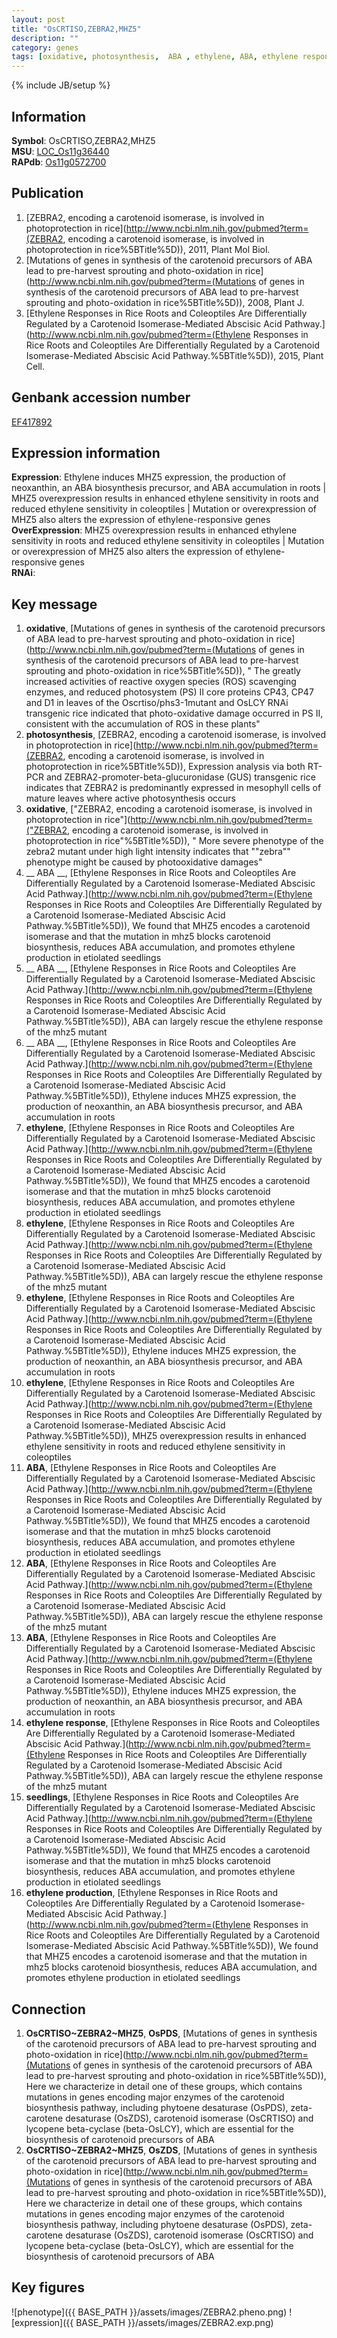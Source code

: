 ```yaml
---
layout: post
title: "OsCRTISO,ZEBRA2,MHZ5"
description: ""
category: genes
tags: [oxidative, photosynthesis,  ABA , ethylene, ABA, ethylene response, seedlings, ethylene production, Gene]
---
```

{% include JB/setup %}

## Information
__Symbol__: OsCRTISO,ZEBRA2,MHZ5  
__MSU__: [LOC_Os11g36440](http://rice.plantbiology.msu.edu/cgi-bin/ORF_infopage.cgi?orf=LOC_Os11g36440)  
__RAPdb__: [Os11g0572700](http://rapdb.dna.affrc.go.jp/viewer/gbrowse_details/irgsp1?name=Os11g0572700)  

## Publication
1. [ZEBRA2, encoding a carotenoid isomerase, is involved in photoprotection in rice](http://www.ncbi.nlm.nih.gov/pubmed?term=(ZEBRA2, encoding a carotenoid isomerase, is involved in photoprotection in rice%5BTitle%5D)), 2011, Plant Mol Biol.
2. [Mutations of genes in synthesis of the carotenoid precursors of ABA lead to pre-harvest sprouting and photo-oxidation in rice](http://www.ncbi.nlm.nih.gov/pubmed?term=(Mutations of genes in synthesis of the carotenoid precursors of ABA lead to pre-harvest sprouting and photo-oxidation in rice%5BTitle%5D)), 2008, Plant J.
3. [Ethylene Responses in Rice Roots and Coleoptiles Are Differentially Regulated by a Carotenoid Isomerase-Mediated Abscisic Acid Pathway.](http://www.ncbi.nlm.nih.gov/pubmed?term=(Ethylene Responses in Rice Roots and Coleoptiles Are Differentially Regulated by a Carotenoid Isomerase-Mediated Abscisic Acid Pathway.%5BTitle%5D)), 2015, Plant Cell.

## Genbank accession number
[EF417892](http://www.ncbi.nlm.nih.gov/nuccore/EF417892)

## Expression information
__Expression__: Ethylene induces MHZ5 expression, the production of neoxanthin, an ABA biosynthesis precursor, and ABA accumulation in roots |  MHZ5 overexpression results in enhanced ethylene sensitivity in roots and reduced ethylene sensitivity in coleoptiles |  Mutation or overexpression of MHZ5 also alters the expression of ethylene-responsive genes  
__OverExpression__: MHZ5 overexpression results in enhanced ethylene sensitivity in roots and reduced ethylene sensitivity in coleoptiles |  Mutation or overexpression of MHZ5 also alters the expression of ethylene-responsive genes  
__RNAi__:  

## Key message
1. __oxidative__, [Mutations of genes in synthesis of the carotenoid precursors of ABA lead to pre-harvest sprouting and photo-oxidation in rice](http://www.ncbi.nlm.nih.gov/pubmed?term=(Mutations of genes in synthesis of the carotenoid precursors of ABA lead to pre-harvest sprouting and photo-oxidation in rice%5BTitle%5D)), " The greatly increased activities of reactive oxygen species (ROS) scavenging enzymes, and reduced photosystem (PS) II core proteins CP43, CP47 and D1 in leaves of the Oscrtiso/phs3-1mutant and OsLCY RNAi transgenic rice indicated that photo-oxidative damage occurred in PS II, consistent with the accumulation of ROS in these plants"
2. __photosynthesis__, [ZEBRA2, encoding a carotenoid isomerase, is involved in photoprotection in rice](http://www.ncbi.nlm.nih.gov/pubmed?term=(ZEBRA2, encoding a carotenoid isomerase, is involved in photoprotection in rice%5BTitle%5D)),  Expression analysis via both RT-PCR and ZEBRA2-promoter-beta-glucuronidase (GUS) transgenic rice indicates that ZEBRA2 is predominantly expressed in mesophyll cells of mature leaves where active photosynthesis occurs
3. __oxidative__, ["ZEBRA2, encoding a carotenoid isomerase, is involved in photoprotection in rice"](http://www.ncbi.nlm.nih.gov/pubmed?term=("ZEBRA2, encoding a carotenoid isomerase, is involved in photoprotection in rice"%5BTitle%5D)), " More severe phenotype of the zebra2 mutant under high light intensity indicates that ""zebra"" phenotype might be caused by photooxidative damages"
4. __ ABA __, [Ethylene Responses in Rice Roots and Coleoptiles Are Differentially Regulated by a Carotenoid Isomerase-Mediated Abscisic Acid Pathway.](http://www.ncbi.nlm.nih.gov/pubmed?term=(Ethylene Responses in Rice Roots and Coleoptiles Are Differentially Regulated by a Carotenoid Isomerase-Mediated Abscisic Acid Pathway.%5BTitle%5D)),  We found that MHZ5 encodes a carotenoid isomerase and that the mutation in mhz5 blocks carotenoid biosynthesis, reduces ABA accumulation, and promotes ethylene production in etiolated seedlings
5. __ ABA __, [Ethylene Responses in Rice Roots and Coleoptiles Are Differentially Regulated by a Carotenoid Isomerase-Mediated Abscisic Acid Pathway.](http://www.ncbi.nlm.nih.gov/pubmed?term=(Ethylene Responses in Rice Roots and Coleoptiles Are Differentially Regulated by a Carotenoid Isomerase-Mediated Abscisic Acid Pathway.%5BTitle%5D)),  ABA can largely rescue the ethylene response of the mhz5 mutant
6. __ ABA __, [Ethylene Responses in Rice Roots and Coleoptiles Are Differentially Regulated by a Carotenoid Isomerase-Mediated Abscisic Acid Pathway.](http://www.ncbi.nlm.nih.gov/pubmed?term=(Ethylene Responses in Rice Roots and Coleoptiles Are Differentially Regulated by a Carotenoid Isomerase-Mediated Abscisic Acid Pathway.%5BTitle%5D)),  Ethylene induces MHZ5 expression, the production of neoxanthin, an ABA biosynthesis precursor, and ABA accumulation in roots
7. __ethylene__, [Ethylene Responses in Rice Roots and Coleoptiles Are Differentially Regulated by a Carotenoid Isomerase-Mediated Abscisic Acid Pathway.](http://www.ncbi.nlm.nih.gov/pubmed?term=(Ethylene Responses in Rice Roots and Coleoptiles Are Differentially Regulated by a Carotenoid Isomerase-Mediated Abscisic Acid Pathway.%5BTitle%5D)),  We found that MHZ5 encodes a carotenoid isomerase and that the mutation in mhz5 blocks carotenoid biosynthesis, reduces ABA accumulation, and promotes ethylene production in etiolated seedlings
8. __ethylene__, [Ethylene Responses in Rice Roots and Coleoptiles Are Differentially Regulated by a Carotenoid Isomerase-Mediated Abscisic Acid Pathway.](http://www.ncbi.nlm.nih.gov/pubmed?term=(Ethylene Responses in Rice Roots and Coleoptiles Are Differentially Regulated by a Carotenoid Isomerase-Mediated Abscisic Acid Pathway.%5BTitle%5D)),  ABA can largely rescue the ethylene response of the mhz5 mutant
9. __ethylene__, [Ethylene Responses in Rice Roots and Coleoptiles Are Differentially Regulated by a Carotenoid Isomerase-Mediated Abscisic Acid Pathway.](http://www.ncbi.nlm.nih.gov/pubmed?term=(Ethylene Responses in Rice Roots and Coleoptiles Are Differentially Regulated by a Carotenoid Isomerase-Mediated Abscisic Acid Pathway.%5BTitle%5D)),  Ethylene induces MHZ5 expression, the production of neoxanthin, an ABA biosynthesis precursor, and ABA accumulation in roots
10. __ethylene__, [Ethylene Responses in Rice Roots and Coleoptiles Are Differentially Regulated by a Carotenoid Isomerase-Mediated Abscisic Acid Pathway.](http://www.ncbi.nlm.nih.gov/pubmed?term=(Ethylene Responses in Rice Roots and Coleoptiles Are Differentially Regulated by a Carotenoid Isomerase-Mediated Abscisic Acid Pathway.%5BTitle%5D)),  MHZ5 overexpression results in enhanced ethylene sensitivity in roots and reduced ethylene sensitivity in coleoptiles
11. __ABA__, [Ethylene Responses in Rice Roots and Coleoptiles Are Differentially Regulated by a Carotenoid Isomerase-Mediated Abscisic Acid Pathway.](http://www.ncbi.nlm.nih.gov/pubmed?term=(Ethylene Responses in Rice Roots and Coleoptiles Are Differentially Regulated by a Carotenoid Isomerase-Mediated Abscisic Acid Pathway.%5BTitle%5D)),  We found that MHZ5 encodes a carotenoid isomerase and that the mutation in mhz5 blocks carotenoid biosynthesis, reduces ABA accumulation, and promotes ethylene production in etiolated seedlings
12. __ABA__, [Ethylene Responses in Rice Roots and Coleoptiles Are Differentially Regulated by a Carotenoid Isomerase-Mediated Abscisic Acid Pathway.](http://www.ncbi.nlm.nih.gov/pubmed?term=(Ethylene Responses in Rice Roots and Coleoptiles Are Differentially Regulated by a Carotenoid Isomerase-Mediated Abscisic Acid Pathway.%5BTitle%5D)),  ABA can largely rescue the ethylene response of the mhz5 mutant
13. __ABA__, [Ethylene Responses in Rice Roots and Coleoptiles Are Differentially Regulated by a Carotenoid Isomerase-Mediated Abscisic Acid Pathway.](http://www.ncbi.nlm.nih.gov/pubmed?term=(Ethylene Responses in Rice Roots and Coleoptiles Are Differentially Regulated by a Carotenoid Isomerase-Mediated Abscisic Acid Pathway.%5BTitle%5D)),  Ethylene induces MHZ5 expression, the production of neoxanthin, an ABA biosynthesis precursor, and ABA accumulation in roots
14. __ethylene response__, [Ethylene Responses in Rice Roots and Coleoptiles Are Differentially Regulated by a Carotenoid Isomerase-Mediated Abscisic Acid Pathway.](http://www.ncbi.nlm.nih.gov/pubmed?term=(Ethylene Responses in Rice Roots and Coleoptiles Are Differentially Regulated by a Carotenoid Isomerase-Mediated Abscisic Acid Pathway.%5BTitle%5D)),  ABA can largely rescue the ethylene response of the mhz5 mutant
15. __seedlings__, [Ethylene Responses in Rice Roots and Coleoptiles Are Differentially Regulated by a Carotenoid Isomerase-Mediated Abscisic Acid Pathway.](http://www.ncbi.nlm.nih.gov/pubmed?term=(Ethylene Responses in Rice Roots and Coleoptiles Are Differentially Regulated by a Carotenoid Isomerase-Mediated Abscisic Acid Pathway.%5BTitle%5D)),  We found that MHZ5 encodes a carotenoid isomerase and that the mutation in mhz5 blocks carotenoid biosynthesis, reduces ABA accumulation, and promotes ethylene production in etiolated seedlings
16. __ethylene production__, [Ethylene Responses in Rice Roots and Coleoptiles Are Differentially Regulated by a Carotenoid Isomerase-Mediated Abscisic Acid Pathway.](http://www.ncbi.nlm.nih.gov/pubmed?term=(Ethylene Responses in Rice Roots and Coleoptiles Are Differentially Regulated by a Carotenoid Isomerase-Mediated Abscisic Acid Pathway.%5BTitle%5D)),  We found that MHZ5 encodes a carotenoid isomerase and that the mutation in mhz5 blocks carotenoid biosynthesis, reduces ABA accumulation, and promotes ethylene production in etiolated seedlings

## Connection
1. __OsCRTISO~ZEBRA2~MHZ5__, __OsPDS__, [Mutations of genes in synthesis of the carotenoid precursors of ABA lead to pre-harvest sprouting and photo-oxidation in rice](http://www.ncbi.nlm.nih.gov/pubmed?term=(Mutations of genes in synthesis of the carotenoid precursors of ABA lead to pre-harvest sprouting and photo-oxidation in rice%5BTitle%5D)),  Here we characterize in detail one of these groups, which contains mutations in genes encoding major enzymes of the carotenoid biosynthesis pathway, including phytoene desaturase (OsPDS), zeta-carotene desaturase (OsZDS), carotenoid isomerase (OsCRTISO) and lycopene beta-cyclase (beta-OsLCY), which are essential for the biosynthesis of carotenoid precursors of ABA
2. __OsCRTISO~ZEBRA2~MHZ5__, __OsZDS__, [Mutations of genes in synthesis of the carotenoid precursors of ABA lead to pre-harvest sprouting and photo-oxidation in rice](http://www.ncbi.nlm.nih.gov/pubmed?term=(Mutations of genes in synthesis of the carotenoid precursors of ABA lead to pre-harvest sprouting and photo-oxidation in rice%5BTitle%5D)),  Here we characterize in detail one of these groups, which contains mutations in genes encoding major enzymes of the carotenoid biosynthesis pathway, including phytoene desaturase (OsPDS), zeta-carotene desaturase (OsZDS), carotenoid isomerase (OsCRTISO) and lycopene beta-cyclase (beta-OsLCY), which are essential for the biosynthesis of carotenoid precursors of ABA

## Key figures
![phenotype]({{ BASE_PATH }}/assets/images/ZEBRA2.pheno.png)
![expression]({{ BASE_PATH }}/assets/images/ZEBRA2.exp.png)


